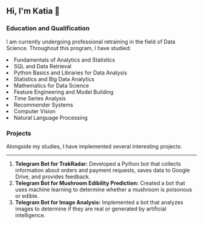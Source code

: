 ## Hi, I'm Katia 👋
### Education and Qualification

I am currently undergoing professional retraining in the field of Data Science. Throughout this program, I have studied:

<li> Fundamentals of Analytics and Statistics
<li> SQL and Data Retrieval
<li> Python Basics and Libraries for Data Analysis
<li> Statistics and Big Data Analytics
<li> Mathematics for Data Science
<li> Feature Engineering and Model Building
<li> Time Series Analysis
<li> Recommender Systems
<li> Computer Vision
<li> Natural Language Processing</li>

### Projects
Alongside my studies, I have implemented several interesting projects:
***
1. <b> Telegram Bot for TrakRadar:</b> Developed a Python bot that collects information about orders and payment requests, saves data to Google Drive, and provides feedback.
2. <b>Telegram Bot for Mushroom Edibility Prediction:</b>
Created a bot that uses machine learning to determine whether a mushroom is poisonous or edible.
3. <b>Telegram Bot for Image Analysis:</b>
Implemented a bot that analyzes images to determine if they are real or generated by artificial intelligence.
<!--
**fominos/fominos** is a ✨ _special_ ✨ repository because its `README.md` (this file) appears on your GitHub profile.

Here are some ideas to get you started:

- 🔭 I’m currently working on ...
- 🌱 I’m currently learning ...
- 👯 I’m looking to collaborate on ...
- 🤔 I’m looking for help with ...
- 💬 Ask me about ...
- 📫 How to reach me: ...
- 😄 Pronouns: ...
- ⚡ Fun fact: ...
-->
